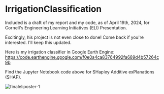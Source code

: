 # IrrigationClassification

Included is a draft of my report and my code, as of April 19th, 2024, for Cornell's Engineering Learning Initiatives (ELI) Presentation.

Excitingly, his project is not even close to done! Come back if you're interested. I'll keep this updated.

Here is my irrigation classifier in Google Earth Engine: https://code.earthengine.google.com/f0e0a4ca83764992fa689d4b57264c9b

Find the Jupyter Notebook code above for SHapley Additive exPlanations (SHAP).

![finaleliposter-1](https://github.com/rms428/IrrigationClassification/assets/95510542/f7773ad7-3c2d-4a09-9962-c1b83253f59f)
